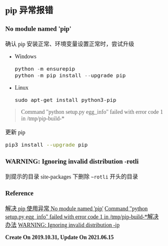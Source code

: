 <font size=4 face='楷体'>

## pip 异常报错

### No module named 'pip'

确认 pip 安装正常、环境变量设置正常时，尝试升级

- Windows

  ```powershell
  python -m ensurepip
  python -m pip install --upgrade pip
  ```

- Linux

  ```shell
  sudo apt-get install python3-pip
  ```

> Command "python setup.py egg_info" failed with error code 1 in /tmp/pip-build-\*

更新 pip

```bash
pip3 install --upgrade pip
```

### WARNING: Ignoring invalid distribution -rotli

到提示的目录 site-packages 下删除 `~rotli` 开头的目录

### Reference

[解决 pip 使用异常 No module named 'pip'](https://www.jianshu.com/p/8cba020b284b)
[Command "python setup.py egg_info" failed with error code 1 in /tmp/pip-build-\*解决办法](https://www.cnblogs.com/xiao987334176/p/12600835.html)
[WARNING: Ignoring invalid distribution -ip](https://blog.csdn.net/qq_47750984/article/details/117357267)

**Create On 2019.10.31, Update On 2021.06.15**
